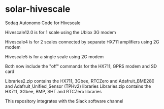# solar-hivescale
Sodaq Autonomo Code for Hivescale

Hivescale12.0 is for 1 scale using the Ublox 3G modem

Hivescale4 is for 2 scales connected by separate HX711 amplifiers using 2G modem

Hivescale5 is for a single scale using 2G modem

Both now include the "off" commands for the HX711, GPRS modem and SD card

Libraries2.zip contains the HX711, 3Gbee, RTCZero and Adafruit_BME280 and Adafruit_Unified_Sensor (TPHv2) libraries
Libraries.zip contains the HX711, 3Gbee, BMP, SHT and RTCZero libraries

This repository integrates with the Slack software channel
